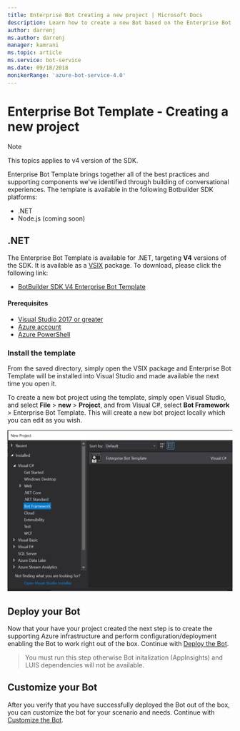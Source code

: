 ```yaml
---
title: Enterprise Bot Creating a new project | Microsoft Docs
description: Learn how to create a new Bot based on the Enterprise Bot template
author: darrenj
ms.author: darrenj
manager: kamrani
ms.topic: article
ms.service: bot-service
ms.date: 09/18/2018
monikerRange: 'azure-bot-service-4.0'
---
```


# Enterprise Bot Template - Creating a new project

> [!NOTE]
> This topics applies to v4 version of the SDK. 

Enterprise Bot Template brings together all of the best practices and supporting components we've identified through building of conversational experiences. The template is available in the following Botbuilder SDK platforms:

- .NET
- Node.js (coming soon)

## .NET

The Enterprise Bot Template is available for .NET, targeting **V4** versions of the SDK. It is available as a [VSIX](https://docs.microsoft.com/en-us/visualstudio/extensibility/anatomy-of-a-vsix-package) package. To download, please click the following link:

- [BotBuilder SDK V4 Enterprise Bot Template](https://aka.ms/GetEnterpriseBotTemplate)

#### Prerequisites

- [Visual Studio 2017 or greater](https://www.visualstudio.com/downloads/)
- [Azure account](https://azure.microsoft.com/en-us/free/)
- [Azure PowerShell](https://docs.microsoft.com/en-us/powershell/azure/overview?view=azurermps-6.8.1)

### Install the template

From the saved directory, simply open the VSIX package and Enterprise Bot Template will be installed into Visual Studio and made available the next time you open it.

To create a new bot project using the template, simply open Visual Studio, and select **File** > **new** > **Project**, and from Visual C#, select **Bot Framework** > Enterprise Bot Template. This will create a new bot project locally which you can edit as you wish. 

![File New Project Template](media/enterprise-template/EnterpriseBot-NewProject.png)

## Deploy your Bot

Now that your have your project created the next step is to create the supporting Azure infrastructure and perform configuration/deployment enabling the Bot to work right out of the box. Continue with [Deploy the Bot](bot-builder-enterprise-template-deployment.md).

> You must run this step otherwise Bot initalization (AppInsights) and LUIS dependencies will not be available.
## Customize your Bot

After you verify that you have successfully deployed the Bot out of the box, you can customize the bot for your scenario and needs. Continue with [Customize the Bot](bot-builder-enterprise-template-customize.md).
